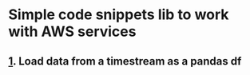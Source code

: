 # Simple code snippets lib to work with AWS services 

## [1](https://github.com/mjdileep/aws-code-snippets/tree/master/data_access/timestream). Load data from a timestream as a pandas df 
